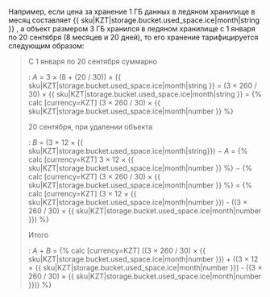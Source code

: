 Например, если цена за хранение 1&nbsp;ГБ данных в ледяном хранилище в месяц составляет {{ sku|KZT|storage.bucket.used_space.ice|month|string }} , а объект размером 3&nbsp;ГБ хранился в ледяном хранилище с 1 января по 20 сентября (8 месяцев и 20 дней), то его хранение тарифицируется следующим образом:

> С 1 января по 20 сентября суммарно
>
> : _A_ = 3 × (8 + (20 / 30)) × {{ sku|KZT|storage.bucket.used_space.ice|month|string }} = (3 × 260 / 30) × {{ sku|KZT|storage.bucket.used_space.ice|month|string }} = {% calc [currency=KZT] (3 × 260 / 30) × {{ sku|KZT|storage.bucket.used_space.ice|month|number }} %}
>
> 20 сентября, при удалении объекта
>
> : _B_ = (3 × 12 × {{ sku|KZT|storage.bucket.used_space.ice|month|string}}) − _A_ = {% calc [currency=KZT] 3 × 12 × {{ sku|KZT|storage.bucket.used_space.ice|month|number }} %} − {% calc [currency=KZT] (3 × 260 / 30) × {{ sku|KZT|storage.bucket.used_space.ice|month|number }} %} = {% calc [currency=KZT] (3 × 12 × {{ sku|KZT|storage.bucket.used_space.ice|month|number }}) - ((3 × 260 / 30) × {{ sku|KZT|storage.bucket.used_space.ice|month|number }}) %}
>
> Итого
>
> : _A_ + _B_ = {% calc [currency=KZT] ((3 × 260 / 30) × {{ sku|KZT|storage.bucket.used_space.ice|month|number }}) + ((3 × 12 × {{ sku|KZT|storage.bucket.used_space.ice|month|number }}) - ((3 × 260 / 30) × {{ sku|KZT|storage.bucket.used_space.ice|month|number }})) %}